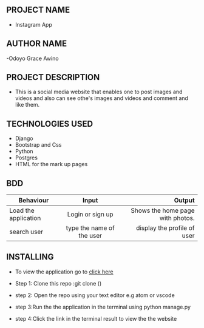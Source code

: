 ## PROJECT NAME

- Instagram App

## AUTHOR NAME

-Odoyo Grace Awino

## PROJECT DESCRIPTION


- This is a social media website that enables one to post images and videos and also can see othe's images and videos and comment and like them.



## TECHNOLOGIES USED

- Django
- Bootstrap and Css
- Python 
- Postgres
- HTML for the mark up pages


## BDD
 
| Behaviour                   | Input                  | Output                                             |
| ------------------------    |:----------------------:| --------------------------------------------------:|
| Load the application        | Login or sign up       | Shows the home page with photos.                   |
|search user                  | type the name of the user |display the profile of user|


## INSTALLING

- To view the application go to [click here]()
- Step 1: Clone this repo :git clone ()

- step 2: Open the repo using your text editor e.g atom or vscode

- step 3:Run the the application in  the terminal using python manage.py

- step 4:Click the link in the terminal result to view the the website


